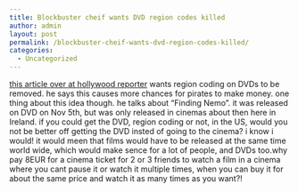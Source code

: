 ```yaml
---
title: Blockbuster cheif wants DVD region codes killed
author: admin
layout: post
permalink: /blockbuster-cheif-wants-dvd-region-codes-killed/
categories:
  - Uncategorized
---
```

[this article over at hollywood reporter][1] wants region coding on DVDs to be removed. he says this causes more chances for pirates to make money. one thing about this idea though. he talks about &#8220;Finding Nemo&#8221;. it was released on DVD on Nov 5th, but was only released in cinemas about then here in Ireland. if you could get the DVD, region coding or not, in the US, would you not be better off getting the DVD insted of going to the cinema? i know i would! it would meen that films would have to be released at the same time world wide, which would make sence for a lot of people, and DVDs too.why pay 8EUR for a cinema ticket for 2 or 3 friends to watch a film in a cinema where you cant pause it or watch it multiple times, when you can buy it for about the same price and watch it as many times as you want?!

 [1]: http://www.hollywoodreporter.com/thr/home_video/brief_display.jsp?vnu_content_id=2047010